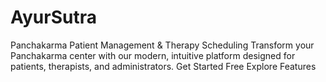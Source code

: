 # AyurSutra
Panchakarma Patient Management &amp; Therapy Scheduling Transform your Panchakarma center with our modern, intuitive platform designed for patients, therapists, and administrators.  Get Started Free Explore Features
